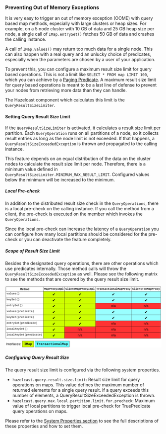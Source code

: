 

### Preventing Out of Memory Exceptions

It is very easy to trigger an out of memory exception (OOME) with query based map methods, especially with large clusters or heap sizes. For example, on a 5 node cluster with 10 GB of data and 25 GB heap size per node, a single call of `IMap.entrySet()` fetches 50 GB of data and crashes the calling instance.

A call of `IMap.values()` may return too much data for a single node. This can also happen with a real query and an unlucky choice of predicates, especially when the parameters are chosen by a user of your application.

To prevent this, you can configure a maximum result size limit for query based operations. This is not a limit like `SELECT * FROM map LIMIT 100`, which you can achieve by a [Paging Predicate](#filtering-with-paging-predicates). A maximum result size limit for query based operations is meant to be a last line of defense to prevent your nodes from retrieving more data than they can handle.

The Hazelcast component which calculates this limit is the `QueryResultSizeLimiter`.

#### Setting Query Result Size Limit

If the `QueryResultSizeLimiter` is activated, it calculates a result size limit per partition. Each `QueryOperation` runs on all partitions of a node, so it collects result entries as long as the node limit is not exceeded. If that happens, a `QueryResultSizeExceededException` is thrown and propagated to the calling instance.

This feature depends on an equal distribution of the data on the cluster nodes to calculate the result size limit per node. Therefore, there is a minimum value defined in `QueryResultSizeLimiter.MINIMUM_MAX_RESULT_LIMIT`. Configured values below the minimum will be increased to the minimum.

##### Local Pre-check

In addition to the distributed result size check in the `QueryOperations`, there is a local pre-check on the calling instance. If you call the method from a client, the pre-check is executed on the member which invokes the `QueryOperations`.

Since the local pre-check can increase the latency of a `QueryOperation` you can configure how many local partitions should be considered for the pre-check or you can deactivate the feature completely.

##### Scope of Result Size Limit

Besides the designated query operations, there are other operations which use predicates internally. Those method calls will throw the `QueryResultSizeExceededException` as well. Please see the following matrix to see the methods that are covered by the query result size limit.

![Methods Covered by Query Result Size Limit](images/Map-QueryResultSizeLimiterScope.png)

##### Configuring Query Result Size

The query result size limit is configured via the following system properties.

- `hazelcast.query.result.size.limit`: Result size limit for query operations on maps. This value defines the maximum number of returned elements for a single query result. If a query exceeds this number of elements, a QueryResultSizeExceededException is thrown.
- `hazelcast.query.max.local.partition.limit.for.precheck`: Maximum value of local partitions to trigger local pre-check for TruePredicate query operations on maps.

Please refer to the [System Properties section](#system-properties) to see the full descriptions of these properties and how to set them.
